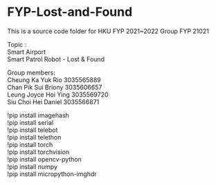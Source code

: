 # FYP-Lost-and-Found

This is a source code folder for HKU FYP 2021~2022 Group FYP 21021 <br />

Topic : <br />
Smart Airport <br />
Smart Patrol Robot - Lost & Found <br />

Group members: <br />
Cheung Ka Yuk Rio 3035565889 <br />
Chan Pik Sui Briony 3035606657 <br />
Leung Joyce Hoi Ying 3035569720 <br />
Siu Choi Hei Daniel 3035566871 <br />

!pip install imagehash <br />
!pip install serial <br />
!pip install telebot <br />
!pip install telethon <br />
!pip install torch <br />
!pip install torchvision <br />
!pip install opencv-python <br />
!pip install numpy <br />
!pip install micropython-imghdr <br />
